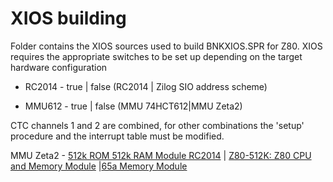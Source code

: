 # XIOS building

Folder contains the XIOS sources used to build BNKXIOS.SPR for Z80.
XIOS requires the appropriate switches to be set up depending on the target hardware configuration

- RC2014 - true | false  (RC2014 | Zilog SIO address scheme)

- MMU612 - true | false  (MMU 74HCT612|MMU Zeta2)

CTC channels 1 and 2 are combined, for other combinations the 'setup' procedure and the interrupt table must be modified.

MMU Zeta2 - [512k ROM 512k RAM Module RC2014](https://rc2014.co.uk/modules/512k-rom-512k-ram-module/) | [Z80-512K: Z80 CPU and Memory Module](https://github.com/skiselev/Z80-512K) |[65a Memory Module](https://www.z80.no/modules2/65a.html)